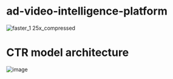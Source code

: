 # ad-video-intelligence-platform
![faster_1 25x_compressed](https://github.com/user-attachments/assets/287d2494-5e6e-424c-939f-3e62e705d39f)

# CTR model architecture
![image](https://github.com/user-attachments/assets/208f4bd4-01b1-4174-b188-37745a9eaacf)
